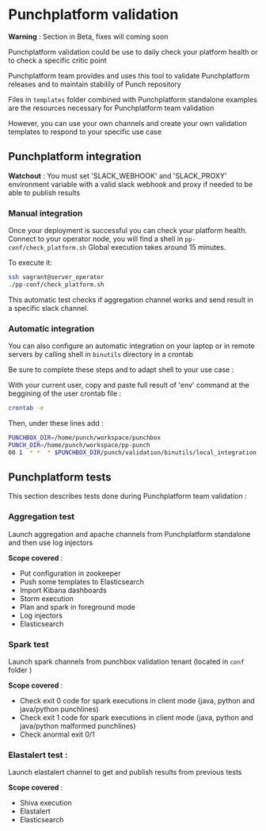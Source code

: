 # Punchplatform validation

**Warning** : Section in Beta, fixes will coming soon

Punchplatform validation could be use to daily check your platform health or to check a 
specific critic point

Punchplatform team provides and uses this tool to validate Punchplatform releases
and to maintain stabilily of Punch repository 

Files in `templates` folder combined with Punchplatform standalone examples
are the resources necessary for Punchplatform team validation

However, you can use your own channels and create your own validation templates to respond
to your specific use case 

## Punchplatform integration 

**Watchout** : You must set 'SLACK_WEBHOOK' and 'SLACK_PROXY' environment variable with a valid slack webhook and proxy if needed to be able to publish results  

### Manual integration 

Once your deployment is successful you can check your platform health. 
Connect to your operator node, you will find a shell in `pp-conf/check_platform.sh`
Global execution takes around 15 minutes. 

To execute it: 
```sh
ssh vagrant@server_operator
./pp-conf/check_platform.sh
```

This automatic test checks if aggregation channel works and send result in a specific slack channel.

### Automatic integration 

You can also configure an automatic integration on your laptop or in remote servers by calling shell
in `binutils` directory in a crontab

Be sure to complete these steps and to adapt shell to your use case : 

With your current user, copy and paste full result of 'env' command at the beggining of the user crontab file :

```sh
crontab -e  
```

Then, under these lines add :

```sh
PUNCHBOX_DIR=/home/punch/workspace/punchbox
PUNCH_DIR=/home/punch/workspace/pp-punch
00 1  * *  * $PUNCHBOX_DIR/punch/validation/binutils/local_integration.sh 6.0 > /tmp/punchbox-6.0 2>&1
```

## Punchplatform tests 

This section describes tests done during Punchplatform team validation :

### Aggregation test 

Launch aggregation and apache channels from Punchplatform standalone and then use log injectors 

**Scope covered** : 
  - Put configuration in zookeeper
  - Push some templates to Elasticsearch
  - Import Kibana dashboards 
  - Storm execution 
  - Plan and spark in foreground mode  
  - Log injectors 
  - Elasticsearch 

### Spark test 

Launch spark channels from punchbox validation tenant (located in `conf` folder )

**Scope covered** : 
  - Check exit 0 code for spark executions in client mode (java, python and java/python punchlines)  
  - Check exit 1 code for spark executions in client mode (java, python and java/python malformed punchlines)  
  - Check anormal exit 0/1 

### Elastalert test : 

Launch elastalert channel to get and publish results from previous tests 

**Scope covered** : 
  - Shiva execution
  - Elastalert 
  - Elasticsearch


